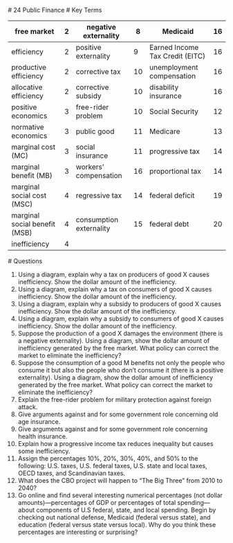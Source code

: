 \# 24 Public Finance # Key Terms

| free market                   | 2 | negative externality    | 8  | Medicaid                        | 16 |
| ----------------------------- | - | ----------------------- | -- | ------------------------------- | -- |
| efficiency                    | 2 | positive externality    | 9  | Earned Income Tax Credit (EITC) | 16 |
| productive efficiency         | 2 | corrective tax          | 10 | unemployment compensation       | 16 |
| allocative efficiency         | 2 | corrective subsidy      | 10 | disability insurance            | 16 |
| positive economics            | 3 | free-rider problem      | 10 | Social Security                 | 12 |
| normative economics           | 3 | public good             | 11 | Medicare                        | 13 |
| marginal cost (MC)            | 3 | social insurance        | 11 | progressive tax                 | 14 |
| marginal benefit (MB)         | 3 | workers’ compensation   | 16 | proportional tax                | 14 |
| marginal social cost (MSC)    | 4 | regressive tax          | 14 | federal deficit                 | 19 |
| marginal social benefit (MSB) | 4 | consumption externality | 15 | federal debt                    | 20 |
| inefficiency                  | 4 |                         |    |                                 |    |

\# Questions

1. Using a diagram, explain why a tax on producers of good X causes inefficiency. Show the dollar amount of the inefficiency.
2. Using a diagram, explain why a tax on consumers of good X causes inefficiency. Show the dollar amount of the inefficiency.
3. Using a diagram, explain why a subsidy to producers of good X causes inefficiency. Show the dollar amount of the inefficiency.
4. Using a diagram, explain why a subsidy to consumers of good X causes inefficiency. Show the dollar amount of the inefficiency.
5. Suppose the production of a good X damages the environment (there is a negative externality). Using a diagram, show the dollar amount of inefficiency generated by the free market. What policy can correct the market to eliminate the inefficiency?
6. Suppose the consumption of a good M benefits not only the people who consume it but also the people who don’t consume it (there is a positive externality). Using a diagram, show the dollar amount of inefficiency generated by the free market. What policy can correct the market to eliminate the inefficiency?
7. Explain the free-rider problem for military protection against foreign attack.
8. Give arguments against and for some government role concerning old age insurance.
9. Give arguments against and for some government role concerning health insurance.
10. Explain how a progressive income tax reduces inequality but causes some inefficiency.
11. Assign the percentages 10%, 20%, 30%, 40%, and 50% to the following: U.S. taxes, U.S. federal taxes, U.S. state and local taxes, OECD taxes, and Scandinavian taxes.
12. What does the CBO project will happen to “The Big Three” from 2010 to 2040?
13. Go online and find several interesting numerical percentages (not dollar amounts)—percentages of GDP or percentages of total spending—about components of U.S federal, state, and local spending. Begin by checking out national defense, Medicaid (federal versus state), and education (federal versus state versus local). Why do you think these percentages are interesting or surprising?